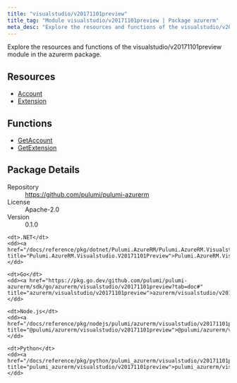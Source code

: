 ```yaml
---
title: "visualstudio/v20171101preview"
title_tag: "Module visualstudio/v20171101preview | Package azurerm"
meta_desc: "Explore the resources and functions of the visualstudio/v20171101preview module in the azurerm package."
---
```


<!-- WARNING: this file was generated by Pulumi Docs Generator. -->
<!-- Do not edit by hand unless you're certain you know what you are doing! -->

Explore the resources and functions of the visualstudio/v20171101preview module in the azurerm package.

<h2 id="resources">Resources</h2>
<ul class="api">
    <li><a href="account" title="Account"><span class="symbol resource"></span>Account</a></li>
    <li><a href="extension" title="Extension"><span class="symbol resource"></span>Extension</a></li>
</ul>

<h2 id="functions">Functions</h2>
<ul class="api">
    <li><a href="getaccount" title="GetAccount"><span class="symbol function"></span>GetAccount</a></li>
    <li><a href="getextension" title="GetExtension"><span class="symbol function"></span>GetExtension</a></li>
</ul>

<h2 id="package-details">Package Details</h2>
<dl class="package-details">
	<dt>Repository</dt>
	<dd><a href="https://github.com/pulumi/pulumi-azurerm">https://github.com/pulumi/pulumi-azurerm</a></dd>
	<dt>License</dt>
	<dd>Apache-2.0</dd>
	<dt>Version</dt>
	<dd>0.1.0</dd>
</dl>



<dl class="tabular">

    <dt>.NET</dt>
    <dd><a href="/docs/reference/pkg/dotnet/Pulumi.AzureRM/Pulumi.AzureRM.Visualstudio.V20171101Preview.html" title="Pulumi.AzureRM.Visualstudio.V20171101Preview">Pulumi.AzureRM.Visualstudio.V20171101Preview</a></dd>

    <dt>Go</dt>
    <dd><a href="https://pkg.go.dev/github.com/pulumi/pulumi-azurerm/sdk/go/azurerm/visualstudio/v20171101preview?tab=doc#" title="azurerm/visualstudio/v20171101preview">azurerm/visualstudio/v20171101preview</a></dd>

    <dt>Node.js</dt>
    <dd><a href="/docs/reference/pkg/nodejs/pulumi/azurerm/visualstudio/v20171101preview/#" title="@pulumi/azurerm/visualstudio/v20171101preview">@pulumi/azurerm/visualstudio/v20171101preview</a></dd>

    <dt>Python</dt>
    <dd><a href="/docs/reference/pkg/python/pulumi_azurerm/visualstudio/v20171101preview" title="pulumi_azurerm/visualstudio/v20171101preview">pulumi_azurerm/visualstudio/v20171101preview</a></dd>

</dl>

